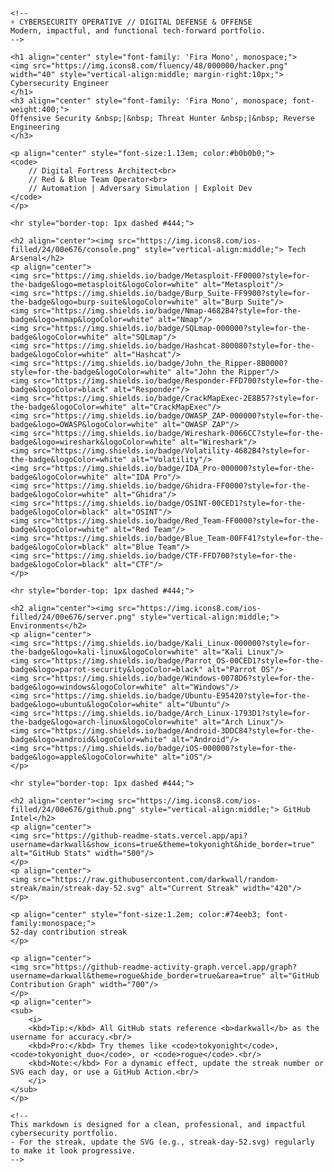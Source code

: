     <!--
    ⚡ CYBERSECURITY OPERATIVE // DIGITAL DEFENSE & OFFENSE
    Modern, impactful, and functional tech-forward portfolio.
    -->

    <h1 align="center" style="font-family: 'Fira Mono', monospace;">
    <img src="https://img.icons8.com/fluency/48/000000/hacker.png" width="40" style="vertical-align:middle; margin-right:10px;">
    Cybersecurity Engineer
    </h1>
    <h3 align="center" style="font-family: 'Fira Mono', monospace; font-weight:400;">
    Offensive Security &nbsp;|&nbsp; Threat Hunter &nbsp;|&nbsp; Reverse Engineering
    </h3>

    <p align="center" style="font-size:1.13em; color:#b0b0b0;">
    <code>
        // Digital Fortress Architect<br>
        // Red & Blue Team Operator<br>
        // Automation | Adversary Simulation | Exploit Dev
    </code>
    </p>

    <hr style="border-top: 1px dashed #444;">

    <h2 align="center"><img src="https://img.icons8.com/ios-filled/24/00e676/console.png" style="vertical-align:middle;"> Tech Arsenal</h2>
    <p align="center">
    <img src="https://img.shields.io/badge/Metasploit-FF0000?style=for-the-badge&logo=metasploit&logoColor=white" alt="Metasploit"/>
    <img src="https://img.shields.io/badge/Burp_Suite-FF9900?style=for-the-badge&logo=burp-suite&logoColor=white" alt="Burp Suite"/>
    <img src="https://img.shields.io/badge/Nmap-4682B4?style=for-the-badge&logo=nmap&logoColor=white" alt="Nmap"/>
    <img src="https://img.shields.io/badge/SQLmap-000000?style=for-the-badge&logoColor=white" alt="SQLmap"/>
    <img src="https://img.shields.io/badge/Hashcat-800080?style=for-the-badge&logoColor=white" alt="Hashcat"/>
    <img src="https://img.shields.io/badge/John_the_Ripper-8B0000?style=for-the-badge&logoColor=white" alt="John the Ripper"/>
    <img src="https://img.shields.io/badge/Responder-FFD700?style=for-the-badge&logoColor=black" alt="Responder"/>
    <img src="https://img.shields.io/badge/CrackMapExec-2E8B57?style=for-the-badge&logoColor=white" alt="CrackMapExec"/>
    <img src="https://img.shields.io/badge/OWASP_ZAP-000000?style=for-the-badge&logo=OWASP&logoColor=white" alt="OWASP ZAP"/>
    <img src="https://img.shields.io/badge/Wireshark-0066CC?style=for-the-badge&logo=wireshark&logoColor=white" alt="Wireshark"/>
    <img src="https://img.shields.io/badge/Volatility-4682B4?style=for-the-badge&logoColor=white" alt="Volatility"/>
    <img src="https://img.shields.io/badge/IDA_Pro-000000?style=for-the-badge&logoColor=white" alt="IDA Pro"/>
    <img src="https://img.shields.io/badge/Ghidra-FF0000?style=for-the-badge&logoColor=white" alt="Ghidra"/>
    <img src="https://img.shields.io/badge/OSINT-00CED1?style=for-the-badge&logoColor=black" alt="OSINT"/>
    <img src="https://img.shields.io/badge/Red_Team-FF0000?style=for-the-badge&logoColor=white" alt="Red Team"/>
    <img src="https://img.shields.io/badge/Blue_Team-00FF41?style=for-the-badge&logoColor=black" alt="Blue Team"/>
    <img src="https://img.shields.io/badge/CTF-FFD700?style=for-the-badge&logoColor=black" alt="CTF"/>
    </p>

    <hr style="border-top: 1px dashed #444;">

    <h2 align="center"><img src="https://img.icons8.com/ios-filled/24/00e676/server.png" style="vertical-align:middle;"> Environments</h2>
    <p align="center">
    <img src="https://img.shields.io/badge/Kali_Linux-000000?style=for-the-badge&logo=kali-linux&logoColor=white" alt="Kali Linux"/>
    <img src="https://img.shields.io/badge/Parrot_OS-00CED1?style=for-the-badge&logo=parrot-security&logoColor=black" alt="Parrot OS"/>
    <img src="https://img.shields.io/badge/Windows-0078D6?style=for-the-badge&logo=windows&logoColor=white" alt="Windows"/>
    <img src="https://img.shields.io/badge/Ubuntu-E95420?style=for-the-badge&logo=ubuntu&logoColor=white" alt="Ubuntu"/>
    <img src="https://img.shields.io/badge/Arch_Linux-1793D1?style=for-the-badge&logo=arch-linux&logoColor=white" alt="Arch Linux"/>
    <img src="https://img.shields.io/badge/Android-3DDC84?style=for-the-badge&logo=android&logoColor=white" alt="Android"/>
    <img src="https://img.shields.io/badge/iOS-000000?style=for-the-badge&logo=apple&logoColor=white" alt="iOS"/>
    </p>

    <hr style="border-top: 1px dashed #444;">

    <h2 align="center"><img src="https://img.icons8.com/ios-filled/24/00e676/github.png" style="vertical-align:middle;"> GitHub Intel</h2>
    <p align="center">
    <img src="https://github-readme-stats.vercel.app/api?username=darkwall&show_icons=true&theme=tokyonight&hide_border=true" alt="GitHub Stats" width="500"/>
    </p>
    <p align="center">
    <img src="https://raw.githubusercontent.com/darkwall/random-streak/main/streak-day-52.svg" alt="Current Streak" width="420"/>
    </p>

    <p align="center" style="font-size:1.2em; color:#74eeb3; font-family:monospace;">
    52-day contribution streak
    </p>

    <p align="center">
    <img src="https://github-readme-activity-graph.vercel.app/graph?username=darkwall&theme=rogue&hide_border=true&area=true" alt="GitHub Contribution Graph" width="700"/>
    </p>
    <p align="center">
    <sub>
        <i>
        <kbd>Tip:</kbd> All GitHub stats reference <b>darkwall</b> as the username for accuracy.<br/>
        <kbd>Pro:</kbd> Try themes like <code>tokyonight</code>, <code>tokyonight_duo</code>, or <code>rogue</code>.<br/>
        <kbd>Note:</kbd> For a dynamic effect, update the streak number or SVG each day, or use a GitHub Action.<br/>
        </i>
    </sub>
    </p>

    <!--
    This markdown is designed for a clean, professional, and impactful cybersecurity portfolio.
    - For the streak, update the SVG (e.g., streak-day-52.svg) regularly to make it look progressive.
    -->
